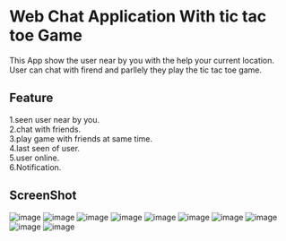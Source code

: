 # Web Chat Application With tic tac toe Game
This App show the user near by you with the help your current location.
<br />
User can chat with firend and parllely they play the tic tac toe game.
<br />

## Feature
1.seen user near by you. 
<br />
2.chat with friends. 
<br />
3.play game with friends at same time.
<br />
4.last seen of user.
<br />
5.user online.
<br />
6.Notification.
<br />

## ScreenShot
![image](https://user-images.githubusercontent.com/63333015/144015871-4416cbab-b6f7-4000-b951-11794e976f55.png)
![image](https://user-images.githubusercontent.com/63333015/144016024-2d4d5eb7-0851-49f7-9493-2e5f069ab955.png)
![image](https://user-images.githubusercontent.com/63333015/144016158-fab17149-3f84-45cf-a4ef-d13a38cabe0b.png)
![image](https://user-images.githubusercontent.com/63333015/144016273-b1a30fa8-4156-4564-936a-94062407c9cc.png)
![image](https://user-images.githubusercontent.com/63333015/144016415-007a932f-2c0b-459a-a59f-f2609d375897.png)
![image](https://user-images.githubusercontent.com/63333015/144016547-e4001eac-dfcf-48e5-8754-77d5f181f833.png)
![image](https://user-images.githubusercontent.com/63333015/144017386-886fbc99-841c-450f-b7cf-930a53852feb.png)
![image](https://user-images.githubusercontent.com/63333015/144017832-8a6d5931-0362-4db4-9985-f5a2576a1f09.png)
![image](https://user-images.githubusercontent.com/63333015/144018556-95784e63-b579-46cb-ade1-fdf00af7f587.png)
![image](https://user-images.githubusercontent.com/63333015/144018852-a0b6a156-0801-4720-a6f8-4170c73bed59.png)








